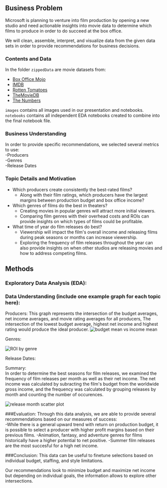 ## Business Problem
Microsoft is planning to venture into film production by opening a new studio and need actionable insights into movie data to determine which films to produce in order to do succeed at the box office.  

We will clean, assemble, interpret, and visualize data from the given data sets in order to provide recommendations for business decisions.  

### Contents and Data

In the folder `zippedData` are movie datasets from:

* [Box Office Mojo](https://www.boxofficemojo.com/)
* [IMDB](https://www.imdb.com/)
* [Rotten Tomatoes](https://www.rottentomatoes.com/)
* [TheMovieDB](https://www.themoviedb.org/)
* [The Numbers](https://www.the-numbers.com/)  

`images` contains all images used in our presentation and notebooks.  
`notebooks` contains all independent EDA notebooks created to combine into the final notebook file.

### Business Understanding  
In order to provide specific recommendations, we selected several metrics to use:  
-Producers  
-Genres  
-Release Dates  

### Topic Details and Motivation  
- Which producers create consistently the best-rated films?
	- Along with their film ratings, which producers have the largest margins between production budget and box office income?
- Which genres of films do the best in theaters?
	- Creating movies in popular genres will attract more initial viewers.
	- Comparing film genres with their overhead costs and ROIs can provide insights on which types of films could be profitable.
- What time of year do film releases do best?
	- Viewership will impact the film's overall income and releasing films during peak seasons or months can increase viewership.
	- Exploring the frequency of film releases throughout the year can also provide insights on when other studios are releasing movies and how to address competing films.


## Methods   
### Exploratory Data Analysis (EDA):  

### Data Understanding (include one example graph for each topic here):  
Producers: 
This graph represents the intersection of the budget averages, net income averages, and movie rating averages for all producers, The intersection of the lowest budget average, highest net income and highest rating would produce the ideal producer.
![budget mean vs income mean]('images/budget_meansXnet_income_meanX_producer_rating1') 

Genres:

![ROI by genre]('images/roipergenre')  

Release Dates:

Summary:  
In order to determine the best seasons for film releases, we examined the frequency of film releases per month as well as their net income.
The net income was calculated by subracting the film's budget from the worldwide gross income, and the frequency was calculated by grouping
releases by month and counting the number of occurences.   

![release month scatter plot]('images/release_dates_scatter')

###Evaluation:
Through this data analysis, we are able to provide several recommendations based on our measures of success:  
-While there is a general upward trend with return on production budget, it is possible to select a producer with higher profit margins based on their previous films.
-Animation, fantasy, and adventure genres for films historically have a higher potential to net positive.
-Summer film releases are the most succesful for a high net income. 

###Conclusion:
This data can be useful to finetune selections based on individual budget, staffing, and style limitations. 

Our recommendations look to minimize budget and maximize net income but depending on individual goals, the information allows to explore other intersections.








